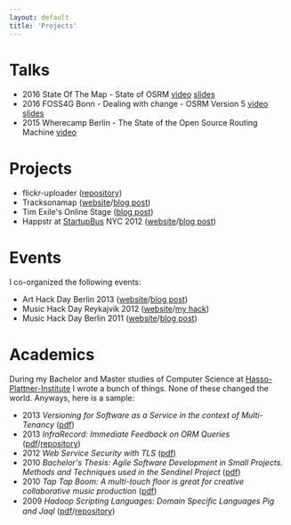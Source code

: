 ```yaml
---
layout: default
title: 'Projects'
---
```


<div class="post">

# Talks

- 2016 State Of The Map - State of OSRM [video](https://www.youtube.com/watch?v=NzrxxVl5idQ) [slides](http://www.slideshare.net/freenerd/state-of-osrm-sotm-2016)
- 2016 FOSS4G Bonn - Dealing with change - OSRM Version 5 [video](http://ftp5.gwdg.de/pub/misc/openstreetmap/FOSS4G-2016/foss4g-2016-1332-dealing_with_change_-_osrm_version_5-hd.webm) [slides](http://www.slideshare.net/freenerd/open-source-routing-machine-foss4g-2016-bonn)
- 2015 Wherecamp Berlin - The State of the Open Source Routing Machine [video](https://www.youtube.com/watch?v=gqUDXnpkrus)

# Projects

- flickr-uploader ([repository](https://github.com/freenerd/flickr-uploader))
- Tracksonamap ([website](http://tracksonamap.com)/[blog post](/tracks-on-a-map-has-been-released))
- Tim Exile's Online Stage ([blog post](/tim-exiles-online-stage))
- Happstr at [StartupBus](http://www.startupbus.com/) NYC 2012 ([website](http://www.happstr.com)/[blog post](/me-startupbus-nyc-2012))

# Events

I co-organized the following events:

- Art Hack Day Berlin 2013 ([website](http://www.arthackday.net/events/going-dark)/[blog post](/bringing-art-hack-day-to-berlin/))
- Music Hack Day Reykajvík 2012 ([website](http://reykjavik.musichackday.org)/[my hack](https://www.youtube.com/watch?v=wtu0U1d2jWM))
- Music Hack Day Berlin 2011 ([website](http://berlin.musichackday.org)/[blog post](/coming-up-music-hack-day-berlin))

# Academics

During my Bachelor and Master studies of Computer Science at [Hasso-Plattner-Institute](http://hpi-web.de/) I wrote a bunch of things. None of these changed the world. Anyways, here is a sample:

- 2013 _Versioning for Software as a Service in the context of Multi-Tenancy_ ([pdf](/assets/VersioningSaas_SchneiderUhle.pdf))
- 2013 _InfraRecord: Immediate Feedback on ORM Queries_ ([pdf](/assets/ProgMod_BornhofenThamsenUhle.pdf)/[repository](https://github.com/lauritzthamsen/infrarecord))
- 2012 _Web Service Security with TLS_ ([pdf](/assets/WebserviceSecuritySSL.pdf))
- 2010 _Bachelor's Thesis: Agile Software Development in Small Projects. Methods and Techniques used in the Sendinel Project_ ([pdf](/assets/bachelors_thesis_johan_uhle.pdf))
- 2010 _Tap Tap Boom: A multi-touch floor is great for creative collaborative music production_ ([pdf](/assets/TapTapBoom.pdf))
- 2009 _Hadoop Scripting Languages: Domain Speciﬁc Languages Pig and Jaql_ ([pdf](/assets/hadoop-scripting.pdf)/[repository](https://github.com/rkh/hadoop-scripting))
